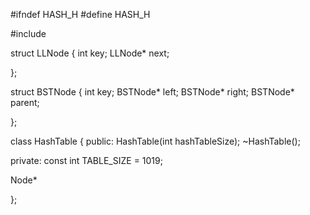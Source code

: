 #ifndef HASH_H 
#define HASH_H 

#include <string>


struct LLNode 
{
  int key; 
  LLNode* next; 
  
}; 

struct BSTNode
{
  int key; 
  BSTNode* left; 
  BSTNode* right; 
  BSTNode* parent; 
  
}; 


class HashTable 
{
  public:
    HashTable(int hashTableSize);
    ~HashTable();
  

  private:
  const int TABLE_SIZE = 1019; 

  Node* 
  
};

